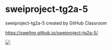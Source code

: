 # sweiproject-tg2a-5
sweiproject-tg2a-5 created by GitHub Classroom

https://sweihm.github.io/sweiproject-tg2a-5/

<img src="https://github.com/sweIhm/sweiproject-tg2a-5/blob/master/Uebungen_Praktikum_Teil1/Projektarbeit%20vom%2003.11.2017/Fachklassendiagramm.jpg?raw=true"></img> 